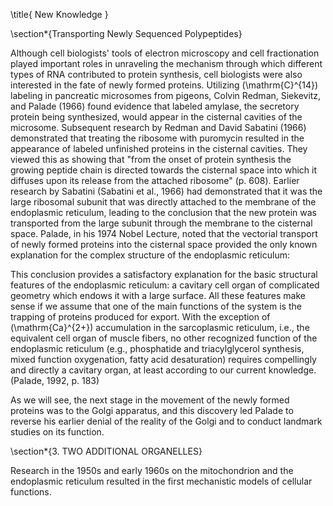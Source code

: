 \title{
New Knowledge
}

\section*{Transporting Newly Sequenced Polypeptides}

Although cell biologists' tools of electron microscopy and cell fractionation played important roles in unraveling the mechanism through which different types of RNA contributed to protein synthesis, cell biologists were also interested in the fate of newly formed proteins. Utilizing \(\mathrm{C}^{14}\) labeling in pancreatic microsomes from pigeons, Colvin Redman, Siekevitz, and Palade (1966) found evidence that labeled amylase, the secretory protein being synthesized, would appear in the cisternal cavities of the microsome. Subsequent research by Redman and David Sabatini (1966) demonstrated that treating the ribosome with puromycin resulted in the appearance of labeled unfinished proteins in the cisternal cavities. They viewed this as showing that "from the onset of protein synthesis the growing peptide chain is directed towards the cisternal space into which it diffuses upon its release from the attached ribosome" (p. 608). Earlier research by Sabatini (Sabatini et al., 1966) had demonstrated that it was the large ribosomal subunit that was directly attached to the membrane of the endoplasmic reticulum, leading to the conclusion that the new protein was transported from the large subunit through the membrane to the cisternal space. Palade, in his 1974 Nobel Lecture, noted that the vectorial transport of newly formed proteins into the cisternal space provided the only known explanation for the complex structure of the endoplasmic reticulum:

This conclusion provides a satisfactory explanation for the basic structural features of the endoplasmic reticulum: a cavitary cell organ of complicated geometry which endows it with a large surface. All these features make sense if we assume that one of the main functions of the system is the trapping of proteins produced for export. With the exception of \(\mathrm{Ca}^{2+}\) accumulation in the sarcoplasmic reticulum, i.e., the equivalent cell organ of muscle fibers, no other recognized function of the endoplasmic reticulum (e.g., phosphatide and triacylglycerol synthesis, mixed function oxygenation, fatty acid desaturation) requires compellingly and directly a cavitary organ, at least according to our current knowledge. (Palade, 1992, p. 183)

As we will see, the next stage in the movement of the newly formed proteins was to the Golgi apparatus, and this discovery led Palade to reverse his earlier denial of the reality of the Golgi and to conduct landmark studies on its function.

\section*{3. TWO ADDITIONAL ORGANELLES}

Research in the 1950s and early 1960s on the mitochondrion and the endoplasmic reticulum resulted in the first mechanistic models of cellular functions.